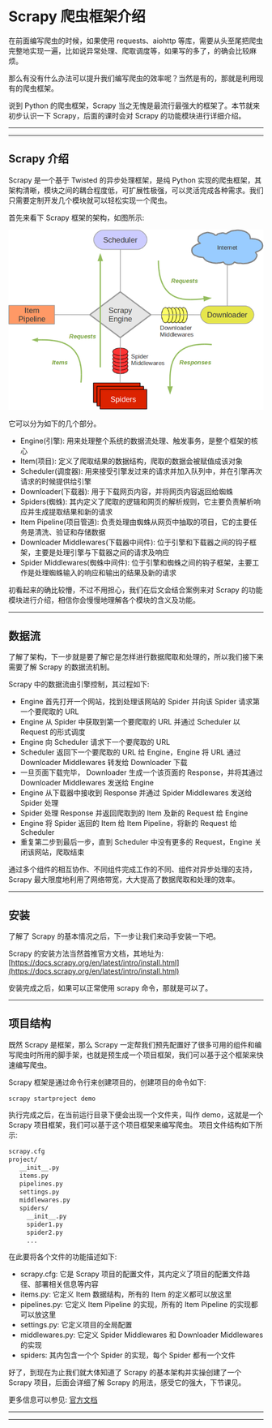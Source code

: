 # Scrapy 爬虫框架介绍

在前面编写爬虫的时候，如果使用 requests、aiohttp 等库，需要从头至尾把爬虫完整地实现一遍，比如说异常处理、爬取调度等，如果写的多了，的确会比较麻烦。

那么有没有什么办法可以提升我们编写爬虫的效率呢？当然是有的，那就是利用现有的爬虫框架。

说到 Python 的爬虫框架，Scrapy 当之无愧是最流行最强大的框架了。本节就来初步认识一下 Scrapy，后面的课时会对 Scrapy 的功能模块进行详细介绍。

---
---

## Scrapy 介绍

Scrapy 是一个基于 Twisted 的异步处理框架，是纯 Python 实现的爬虫框架，其架构清晰，模块之间的耦合程度低，可扩展性极强，可以灵活完成各种需求。我们只需要定制开发几个模块就可以轻松实现一个爬虫。

首先来看下 Scrapy 框架的架构，如图所示:

![](../../images/Module_7/lecture_41_1.png)

它可以分为如下的几个部分。

* Engine(引擎): 用来处理整个系统的数据流处理、触发事务，是整个框架的核心
* Item(项目): 定义了爬取结果的数据结构，爬取的数据会被赋值成该对象
* Scheduler(调度器): 用来接受引擎发过来的请求并加入队列中，并在引擎再次请求的时候提供给引擎
* Downloader(下载器): 用于下载网页内容，并将网页内容返回给蜘蛛
* Spiders(蜘蛛): 其内定义了爬取的逻辑和网页的解析规则，它主要负责解析响应并生成提取结果和新的请求
* Item Pipeline(项目管道): 负责处理由蜘蛛从网页中抽取的项目，它的主要任务是清洗、验证和存储数据
* Downloader Middlewares(下载器中间件): 位于引擎和下载器之间的钩子框架，主要是处理引擎与下载器之间的请求及响应
* Spider Middlewares(蜘蛛中间件): 位于引擎和蜘蛛之间的钩子框架，主要工作是处理蜘蛛输入的响应和输出的结果及新的请求

初看起来的确比较懵，不过不用担心，我们在后文会结合案例来对 Scrapy 的功能模块进行介绍，相信你会慢慢地理解各个模块的含义及功能。

---

## 数据流

了解了架构，下一步就是要了解它是怎样进行数据爬取和处理的，所以我们接下来需要了解 Scrapy 的数据流机制。

Scrapy 中的数据流由引擎控制，其过程如下:

* Engine 首先打开一个网站，找到处理该网站的 Spider 并向该 Spider 请求第一个要爬取的 URL
* Engine 从 Spider 中获取到第一个要爬取的 URL 并通过 Scheduler 以 Request 的形式调度
* Engine 向 Scheduler 请求下一个要爬取的 URL
* Scheduler 返回下一个要爬取的 URL 给 Engine，Engine 将 URL 通过 Downloader Middlewares 转发给 Downloader 下载
* 一旦页面下载完毕， Downloader 生成一个该页面的 Response，并将其通过 Downloader Middlewares 发送给 Engine
* Engine 从下载器中接收到 Response 并通过 Spider Middlewares 发送给 Spider 处理
* Spider 处理 Response 并返回爬取到的 Item 及新的 Request 给 Engine
* Engine 将 Spider 返回的 Item 给 Item Pipeline，将新的 Request 给 Scheduler
* 重复第二步到最后一步，直到 Scheduler 中没有更多的 Request，Engine 关闭该网站，爬取结束

通过多个组件的相互协作、不同组件完成工作的不同、组件对异步处理的支持，Scrapy 最大限度地利用了网络带宽，大大提高了数据爬取和处理的效率。

---

## 安装

了解了 Scrapy 的基本情况之后，下一步让我们来动手安装一下吧。

Scrapy
的安装方法当然首推官方文档，其地址为: [https://docs.scrapy.org/en/latest/intro/install.html](https://docs.scrapy.org/en/latest/intro/install.html)

安装完成之后，如果可以正常使用 scrapy 命令，那就是可以了。

---

## 项目结构

既然 Scrapy 是框架，那么 Scrapy 一定帮我们预先配置好了很多可用的组件和编写爬虫时所用的脚手架，也就是预生成一个项目框架，我们可以基于这个框架来快速编写爬虫。

Scrapy 框架是通过命令行来创建项目的，创建项目的命令如下:

```shell
scrapy startproject demo
```

执行完成之后，在当前运行目录下便会出现一个文件夹，叫作 demo，这就是一个 Scrapy 项目框架，我们可以基于这个项目框架来编写爬虫。 项目文件结构如下所示:

```shell
scrapy.cfg
project/
   __init__.py
   items.py
   pipelines.py
   settings.py
   middlewares.py
   spiders/
     __init__.py
     spider1.py
     spider2.py
     ...
```

在此要将各个文件的功能描述如下:

* scrapy.cfg: 它是 Scrapy 项目的配置文件，其内定义了项目的配置文件路径、部署相关信息等内容
* items.py: 它定义 Item 数据结构，所有的 Item 的定义都可以放这里
* pipelines.py: 它定义 Item Pipeline 的实现，所有的 Item Pipeline 的实现都可以放这里
* settings.py: 它定义项目的全局配置
* middlewares.py: 它定义 Spider Middlewares 和 Downloader Middlewares 的实现
* spiders: 其内包含一个个 Spider 的实现，每个 Spider 都有一个文件

好了，到现在为止我们就大体知道了 Scrapy 的基本架构并实操创建了一个 Scrapy 项目，后面会详细了解 Scrapy 的用法，感受它的强大，下节课见。

更多信息可以参见: [官方文档](https://docs.scrapy.org/en/latest/)

---
---
 
